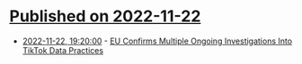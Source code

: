 # [Published on 2022-11-22](index.md)

* [2022-11-22, 19:20:00](https://yro.slashdot.org/story/22/11/22/1647241/eu-confirms-multiple-ongoing-investigations-into-tiktok-data-practices?utm_source=rss1.0mainlinkanon&utm_medium=feed) - [EU Confirms Multiple Ongoing Investigations Into TikTok Data Practices](https://yro.slashdot.org/story/22/11/22/1647241/eu-confirms-multiple-ongoing-investigations-into-tiktok-data-practices?utm_source=rss1.0mainlinkanon&utm_medium=feed)
